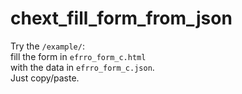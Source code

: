 # chext_fill_form_from_json

Try the `/example/`:  
fill the form in `efrro_form_c.html`  
with the data in `efrro_form_c.json`.  
Just copy/paste.  
